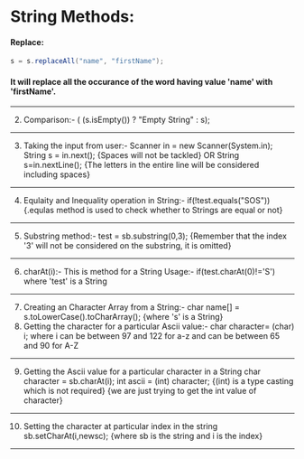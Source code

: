 # String Methods: 


#### Replace: 

```java
s = s.replaceAll("name", "firstName");
```
  
#### It will replace all the occurance of the word having value 'name' with 'firstName'.

------------------------------------------------------------------------------------------------------------------------------------------
2. Comparison:-
  ( (s.isEmpty()) ? "Empty String" : s);
------------------------------------------------------------------------------------------------------------------------------------------
3. Taking the input from user:-
  Scanner in = new Scanner(System.in);
  String s = in.next(); {Spaces will not be tackled}  OR 
  String s=in.nextLine(); {The letters in the entire line will be considered including spaces}
------------------------------------------------------------------------------------------------------------------------------------------
4. Equlaity and Inequality operation in String:-
  if(!test.equals("SOS")) {.equlas method is used to check whether to Strings are equal or not}
------------------------------------------------------------------------------------------------------------------------------------------
5. Substring method:-
  test = sb.substring(0,3); {Remember that the index '3' will not be considered on the substring, it is omitted}
------------------------------------------------------------------------------------------------------------------------------------------
6. charAt(i):- This is method for a String
  Usage:- if(test.charAt(0)!='S') where 'test' is a String
------------------------------------------------------------------------------------------------------------------------------------------
7. Creating an Character Array from a String:-
  char name[] = s.toLowerCase().toCharArray(); {where 's' is a String}
8. Getting the character for a particular Ascii value:-
  char character= (char) i;
  where i can be between 97 and 122 for a-z and can be between 65 and 90 for A-Z
------------------------------------------------------------------------------------------------------------------------------------------
9. Getting the Ascii value for a particular character in a String
  char character = sb.charAt(i); 
  int ascii = (int) character; {(int) is a type casting which is not required} {we are just trying to get the int value of character}
 ------------------------------------------------------------------------------------------------------------------------------------------  
10. Setting the character at particular index in the string
   sb.setCharAt(i,newsc);  {where sb is the string and i is the index}
-----------------------------------------------------------------------------------------------------------------------------------------









